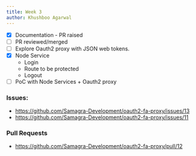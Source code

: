 ```yaml
---
title: Week 3
author: Khushboo Agarwal
---
```


<!--

-->

- [X] Documentation - PR raised
- [ ] PR reviewed/merged
- [ ] Explore Oauth2 proxy with JSON web tokens.
- [X] Node Service
    -  Login
    -  Route to be protected
    -  Logout
- [ ] PoC with Node Services + Oauth2 proxy
### Issues: 
- https://github.com/Samagra-Development/oauth2-fa-proxy/issues/13
- https://github.com/Samagra-Development/oauth2-fa-proxy/issues/11

### Pull Requests
- https://github.com/Samagra-Development/oauth2-fa-proxy/pull/12

   
         

